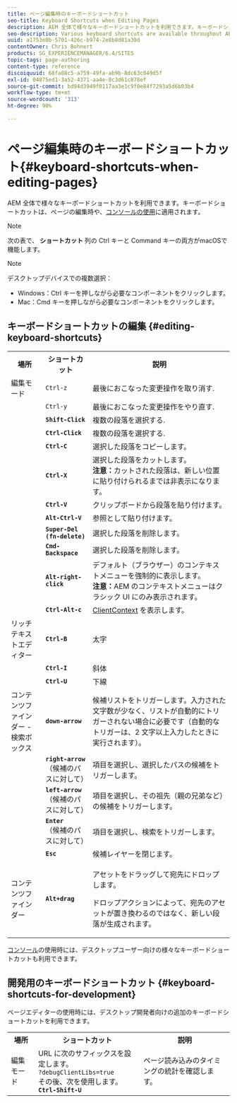 ```yaml
---
title: ページ編集時のキーボードショートカット
seo-title: Keyboard Shortcuts when Editing Pages
description: AEM 全体で様々なキーボードショートカットを利用できます。キーボードショートカットは、ページの編集時や、コンソールの使用に適用されます。
seo-description: Various keyboard shortcuts are available throughout AEM. Some apply when editing pages, others to the use of consoles.
uuid: a1753e0b-5701-426c-b974-2e8b8d81a30d
contentOwner: Chris Bohnert
products: SG_EXPERIENCEMANAGER/6.4/SITES
topic-tags: page-authoring
content-type: reference
discoiquuid: 68fa88c5-a759-49fa-ab9b-8dc63c049d5f
exl-id: 04075ed1-3a52-4371-aa4e-0c3d61c878ef
source-git-commit: bd94d3949f0117aa3e1c9f0e84f7293a5d6b03b4
workflow-type: tm+mt
source-wordcount: '313'
ht-degree: 90%

---
```


# ページ編集時のキーボードショートカット{#keyboard-shortcuts-when-editing-pages}

AEM 全体で様々なキーボードショートカットを利用できます。キーボードショートカットは、ページの編集時や、[コンソールの使用](/help/sites-classic-ui-authoring/author-env-keyboard-shortcuts.md)に適用されます。

>[!NOTE]
>
>次の表で、 **ショートカット** 列の Ctrl キーと Command キーの両方がmacOSで機能します。

>[!NOTE]
>
>デスクトップデバイスでの複数選択：
>
>* Windows：Ctrl キーを押しながら必要なコンポーネントをクリックします。
>* Mac：Cmd キーを押しながら必要なコンポーネントをクリックします。

>


## キーボードショートカットの編集 {#editing-keyboard-shortcuts}

<table> 
 <tbody> 
  <tr> 
   <th>場所</th> 
   <th>ショートカット</th> 
   <th>説明</th> 
  </tr> 
  <tr> 
   <td>編集モード</td> 
   <td><code>Ctrl-z</code></td> 
   <td>最後におこなった変更操作を取り消す.</td> 
  </tr> 
  <tr> 
   <td> </td> 
   <td><code>Ctrl-y</code></td> 
   <td>最後におこなった変更操作をやり直す.</td> 
  </tr> 
  <tr> 
   <td> </td> 
   <td><strong><code>Shift-Click</code></strong></td> 
   <td>複数の段落を選択する.</td> 
  </tr> 
  <tr> 
   <td> </td> 
   <td><strong><code>Ctrl-Click</code></strong></td> 
   <td>複数の段落を選択する.</td> 
  </tr> 
  <tr> 
   <td> </td> 
   <td><strong><code>Ctrl-C</code></strong></td> 
   <td>選択した段落をコピーします。</td> 
  </tr> 
  <tr> 
   <td> </td> 
   <td><strong><code>Ctrl-X</code></strong></td> 
   <td>選択した段落をカットします。<strong><br />注意：</strong>カットされた段落は、新しい位置に貼り付けられるまでは非表示になります。</td> 
  </tr> 
  <tr> 
   <td> </td> 
   <td><strong><code>Ctrl-V</code></strong></td> 
   <td>クリップボードから段落を貼り付けます。</td> 
  </tr> 
  <tr> 
   <td> </td> 
   <td><strong><code>Alt-Ctrl-V</code></strong></td> 
   <td>参照として貼り付けます。</td> 
  </tr> 
  <tr> 
   <td> </td> 
   <td><strong><code>Super-Del (fn-delete)</code></strong></td> 
   <td>選択した段落を削除します。</td> 
  </tr> 
  <tr> 
   <td> </td> 
   <td><strong><code>Cmd-Backspace</code></strong></td> 
   <td>選択した段落を削除します。</td> 
  </tr> 
  <tr> 
   <td> </td> 
   <td><strong><code>Alt-right-click</code></strong></td> 
   <td>デフォルト（ブラウザー）のコンテキストメニューを強制的に表示します。<br />
<strong>注意：</strong>AEM のコンテキストメニューはクラシック UI にのみ表示されます。</td> 
  </tr> 
  <tr> 
   <td> </td> 
   <td><strong><code>Ctrl-Alt-c</code></strong></td> 
   <td><a href="/help/sites-administering/client-context.md">ClientContext</a> を表示します。</td> 
  </tr> 
  <tr> 
   <td>リッチテキストエディター<br /> </td> 
   <td><strong><code>Ctrl-B</code></strong><br /> </td> 
   <td>太字</td> 
  </tr> 
  <tr> 
   <td> </td> 
   <td><strong><code>Ctrl-I</code></strong><br /> </td> 
   <td>斜体<br /> </td> 
  </tr> 
  <tr> 
   <td> </td> 
   <td><strong><code>Ctrl-U</code></strong><br /> </td> 
   <td>下線</td> 
  </tr> 
  <tr> 
   <td>コンテンツファインダー - 検索ボックス</td> 
   <td><strong><code>down-arrow</code></strong></td> 
   <td>候補リストをトリガーします。入力された文字数が少なく、リストが自動的にトリガーされない場合に必要です（自動的なトリガーは、2 文字以上入力したときに実行されます）。</td> 
  </tr> 
  <tr> 
   <td> </td> 
   <td><strong><code>right-arrow</code></strong><br /> （候補のパスに対して）</td> 
   <td>項目を選択し、選択したパスの候補をトリガーします。</td> 
  </tr> 
  <tr> 
   <td> </td> 
   <td><strong><code>left-arrow</code></strong><br /> （候補のパスに対して）</td> 
   <td>項目を選択し、その祖先（親の兄弟など）の候補をトリガーします。</td> 
  </tr> 
  <tr> 
   <td> </td> 
   <td><strong><code>Enter</code></strong><br /> （候補のパスに対して）</td> 
   <td>項目を選択し、検索をトリガーします。</td> 
  </tr> 
  <tr> 
   <td> </td> 
   <td><strong><code>Esc</code></strong></td> 
   <td>候補レイヤーを閉じます。</td> 
  </tr> 
  <tr> 
   <td>コンテンツファインダー<br /> </td> 
   <td><strong><code>Alt+drag</code></strong></td> 
   <td><p>アセットをドラッグして宛先にドロップします。</p> <p>ドロップアクションによって、宛先のアセットが置き換わるのではなく、新しい段落が生成されます。</p> </td> 
  </tr> 
 </tbody> 
</table>

[コンソール](/help/sites-classic-ui-authoring/author-env-keyboard-shortcuts.md)の使用時には、デスクトップユーザー向けの様々なキーボードショートカットも利用できます。

## 開発用のキーボードショートカット {#keyboard-shortcuts-for-development}

ページエディターの使用時には、デスクトップ開発者向けの追加のキーボードショートカットを利用できます。

<table> 
 <tbody> 
  <tr> 
   <th>場所</th> 
   <th>ショートカット</th> 
   <th>説明</th> 
  </tr> 
  <tr> 
   <td>編集モード</td> 
   <td>URL に次のサフィックスを設定します。<br /> <code>?debugClientLibs=true</code><br /> その後、次を使用します。<br /> <strong><code>Ctrl-Shift-U</code></strong></td> 
   <td>ページ読み込みのタイミングの統計を確認します。</td> 
  </tr> 
 </tbody> 
</table>
